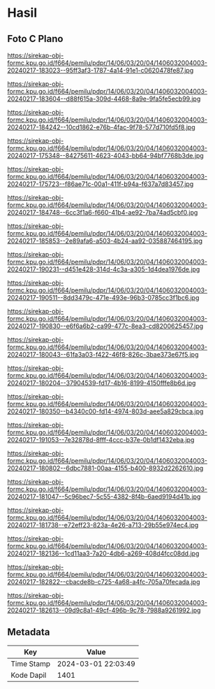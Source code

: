 # Hasil

## Foto C Plano

https://sirekap-obj-formc.kpu.go.id/f664/pemilu/pdpr/14/06/03/20/04/1406032004003-20240217-183023--95ff3af3-1787-4a14-91e1-c0620478fe87.jpg

https://sirekap-obj-formc.kpu.go.id/f664/pemilu/pdpr/14/06/03/20/04/1406032004003-20240217-183604--d88f615a-309d-4468-8a9e-9fa5fe5ecb99.jpg

https://sirekap-obj-formc.kpu.go.id/f664/pemilu/pdpr/14/06/03/20/04/1406032004003-20240217-184242--10cd1862-e76b-4fac-9f78-577d710fd5f8.jpg

https://sirekap-obj-formc.kpu.go.id/f664/pemilu/pdpr/14/06/03/20/04/1406032004003-20240217-175348--84275611-4623-4043-bb64-94bf7768b3de.jpg

https://sirekap-obj-formc.kpu.go.id/f664/pemilu/pdpr/14/06/03/20/04/1406032004003-20240217-175723--f86ae71c-00a1-411f-b94a-f637a7d83457.jpg

https://sirekap-obj-formc.kpu.go.id/f664/pemilu/pdpr/14/06/03/20/04/1406032004003-20240217-184748--6cc3f1a6-f660-41b4-ae92-7ba74ad5cbf0.jpg

https://sirekap-obj-formc.kpu.go.id/f664/pemilu/pdpr/14/06/03/20/04/1406032004003-20240217-185853--2e89afa6-a503-4b24-aa92-035887464195.jpg

https://sirekap-obj-formc.kpu.go.id/f664/pemilu/pdpr/14/06/03/20/04/1406032004003-20240217-190231--d451e428-314d-4c3a-a305-1d4dea1976de.jpg

https://sirekap-obj-formc.kpu.go.id/f664/pemilu/pdpr/14/06/03/20/04/1406032004003-20240217-190511--8dd3479c-471e-493e-96b3-0785cc3f1bc6.jpg

https://sirekap-obj-formc.kpu.go.id/f664/pemilu/pdpr/14/06/03/20/04/1406032004003-20240217-190830--e6f6a6b2-ca99-477c-8ea3-cd8200625457.jpg

https://sirekap-obj-formc.kpu.go.id/f664/pemilu/pdpr/14/06/03/20/04/1406032004003-20240217-180043--61fa3a03-f422-46f8-826c-3bae373e67f5.jpg

https://sirekap-obj-formc.kpu.go.id/f664/pemilu/pdpr/14/06/03/20/04/1406032004003-20240217-180204--37904539-fd17-4b16-8199-4150fffe8b6d.jpg

https://sirekap-obj-formc.kpu.go.id/f664/pemilu/pdpr/14/06/03/20/04/1406032004003-20240217-180350--b4340c00-fd14-4974-803d-aee5a829cbca.jpg

https://sirekap-obj-formc.kpu.go.id/f664/pemilu/pdpr/14/06/03/20/04/1406032004003-20240217-191053--7e32878d-8fff-4ccc-b37e-0b1df1432eba.jpg

https://sirekap-obj-formc.kpu.go.id/f664/pemilu/pdpr/14/06/03/20/04/1406032004003-20240217-180802--6dbc7881-00aa-4155-b400-8932d2262610.jpg

https://sirekap-obj-formc.kpu.go.id/f664/pemilu/pdpr/14/06/03/20/04/1406032004003-20240217-181047--5c96bec7-5c55-4382-8f4b-6aed9194d41b.jpg

https://sirekap-obj-formc.kpu.go.id/f664/pemilu/pdpr/14/06/03/20/04/1406032004003-20240217-181738--e72eff23-823a-4e26-a713-29b55e974ec4.jpg

https://sirekap-obj-formc.kpu.go.id/f664/pemilu/pdpr/14/06/03/20/04/1406032004003-20240217-182136--1cd11aa3-7a20-4db6-a269-408d4fcc08dd.jpg

https://sirekap-obj-formc.kpu.go.id/f664/pemilu/pdpr/14/06/03/20/04/1406032004003-20240217-182822--cbacde8b-c725-4a68-a4fc-705a70fecada.jpg

https://sirekap-obj-formc.kpu.go.id/f664/pemilu/pdpr/14/06/03/20/04/1406032004003-20240217-182613--09d9c8a1-49cf-496b-9c78-7988a9261992.jpg


## Metadata

| Key        | Value               |
| ---------- | ------------------- |
| Time Stamp | 2024-03-01 22:03:49 |
| Kode Dapil | 1401                |



